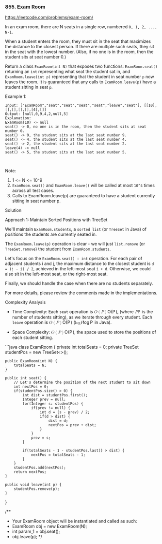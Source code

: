 ### 855. Exam Room

https://leetcode.com/problems/exam-room/

In an exam room, there are N seats in a single row, numbered `0, 1, 2, ..., N-1`.

When a student enters the room, they must sit in the seat that maximizes the distance to the closest person.  If there are multiple such seats, they sit in the seat with the lowest number.  (Also, if no one is in the room, then the student sits at seat number 0.)

Return a class `ExamRoom(int N)` that exposes two functions: `ExamRoom.seat()` returning an `int` representing what seat the student sat in, and `ExamRoom.leave(int p)` representing that the student in seat number `p` now leaves the room.  It is guaranteed that any calls to `ExamRoom.leave(p)` have a student sitting in seat `p`.

 

Example 1:
```
Input: ["ExamRoom","seat","seat","seat","seat","leave","seat"], [[10],[],[],[],[],[4],[]]
Output: [null,0,9,4,2,null,5]
Explanation:
ExamRoom(10) -> null
seat() -> 0, no one is in the room, then the student sits at seat number 0.
seat() -> 9, the student sits at the last seat number 9.
seat() -> 4, the student sits at the last seat number 4.
seat() -> 2, the student sits at the last seat number 2.
leave(4) -> null
seat() -> 5, the student sits at the last seat number 5.
```
​

Note:

1. 1 <= N <= 10^9
2. `ExamRoom.seat()` and `ExamRoom.leave()` will be called at most `10^4` times across all test cases.
3. Calls to ExamRoom.leave(p) are guaranteed to have a student currently sitting in seat number p.

Solution

Approach 1: Maintain Sorted Positions with TreeSet

We'll maintain `ExamRoom.students`, a `sorted list` (or `TreeSet` in Java) of positions the students are currently seated in.

The `ExamRoom.leave(p)` operation is clear - we will just `list.remove` (or `TreeSet.remove`) the student from `ExamRoom.students`.

Let's focus on the `ExamRoom.seat() : int` operation. For each pair of adjacent students i and j, the maximum distance to the closest student is `d = (j - i) / 2`, achieved in the left-most seat `i + d`. Otherwise, we could also sit in the left-most seat, or the right-most seat.

Finally, we should handle the case when there are no students separately.

For more details, please review the comments made in the implementations.

Complexity Analysis

<ul>
<li>
<p>Time Complexity:  Each <code>seat</code> operation is <span class="maths katex-rendered"><span class="katex"><span class="katex-mathml"><math><semantics><mrow><mi>O</mi><mo>(</mo><mi>P</mi><mo>)</mo></mrow><annotation encoding="application/x-tex">O(P)</annotation></semantics></math></span><span class="katex-html" aria-hidden="true"><span class="base"><span class="strut" style="height: 1em; vertical-align: -0.25em;"></span><span class="mord mathdefault" style="margin-right: 0.02778em;">O</span><span class="mopen">(</span><span class="mord mathdefault" style="margin-right: 0.13889em;">P</span><span class="mclose">)</span></span></span></span></span>, (where <span class="maths katex-rendered"><span class="katex"><span class="katex-mathml"><math><semantics><mrow><mi>P</mi></mrow><annotation encoding="application/x-tex">P</annotation></semantics></math></span><span class="katex-html" aria-hidden="true"><span class="base"><span class="strut" style="height: 0.68333em; vertical-align: 0em;"></span><span class="mord mathdefault" style="margin-right: 0.13889em;">P</span></span></span></span></span> is the number of students sitting), as we iterate through every student.  Each <code>leave</code> operation is <span class="maths katex-rendered"><span class="katex"><span class="katex-mathml"><math><semantics><mrow><mi>O</mi><mo>(</mo><mi>P</mi><mo>)</mo></mrow><annotation encoding="application/x-tex">O(P)</annotation></semantics></math></span><span class="katex-html" aria-hidden="true"><span class="base"><span class="strut" style="height: 1em; vertical-align: -0.25em;"></span><span class="mord mathdefault" style="margin-right: 0.02778em;">O</span><span class="mopen">(</span><span class="mord mathdefault" style="margin-right: 0.13889em;">P</span><span class="mclose">)</span></span></span></span></span> (<span class="maths katex-rendered"><span class="katex"><span class="katex-mathml"><math><semantics><mrow><mi>log</mi><mo>⁡</mo><mi>P</mi></mrow><annotation encoding="application/x-tex">\log P</annotation></semantics></math></span><span class="katex-html" aria-hidden="true"><span class="base"><span class="strut" style="height: 0.88888em; vertical-align: -0.19444em;"></span><span class="mop">lo<span style="margin-right: 0.01389em;">g</span></span><span class="mspace" style="margin-right: 0.166667em;"></span><span class="mord mathdefault" style="margin-right: 0.13889em;">P</span></span></span></span></span> in Java).</p>
</li>
<li>
<p>Space Complexity:  <span class="maths katex-rendered"><span class="katex"><span class="katex-mathml"><math><semantics><mrow><mi>O</mi><mo>(</mo><mi>P</mi><mo>)</mo></mrow><annotation encoding="application/x-tex">O(P)</annotation></semantics></math></span><span class="katex-html" aria-hidden="true"><span class="base"><span class="strut" style="height: 1em; vertical-align: -0.25em;"></span><span class="mord mathdefault" style="margin-right: 0.02778em;">O</span><span class="mopen">(</span><span class="mord mathdefault" style="margin-right: 0.13889em;">P</span><span class="mclose">)</span></span></span></span></span>, the space used to store the positions of each student sitting.</p>
</li>
</ul>
```java
class ExamRoom {
    private int totalSeats = 0;
    private TreeSet<Integer> studentPos = new TreeSet<>();

    public ExamRoom(int N) {
        totalSeats = N;
    }
    
    public int seat() {
        // Let's determine the position of the next student to sit down
        int nextPos = 0;
        if(studentPos.size() > 0) {
            int dist = studentPos.first();
            Integer prev = null;
            for(Integer s: studentPos) {
                if(prev != null) {
                    int d = (s - prev) / 2;
                    if(d > dist) {
                        dist = d;
                        nextPos = prev + dist;
                    }
                }
                prev = s;
            }
            
            if(totalSeats - 1 - studentPos.last() > dist) {
                nextPos = totalSeats - 1;
            }
        }
        studentPos.add(nextPos);
        return nextPos;
    }
    
    public void leave(int p) {
        studentPos.remove(p);
    }
}

/**
 * Your ExamRoom object will be instantiated and called as such:
 * ExamRoom obj = new ExamRoom(N);
 * int param_1 = obj.seat();
 * obj.leave(p);
 */
```